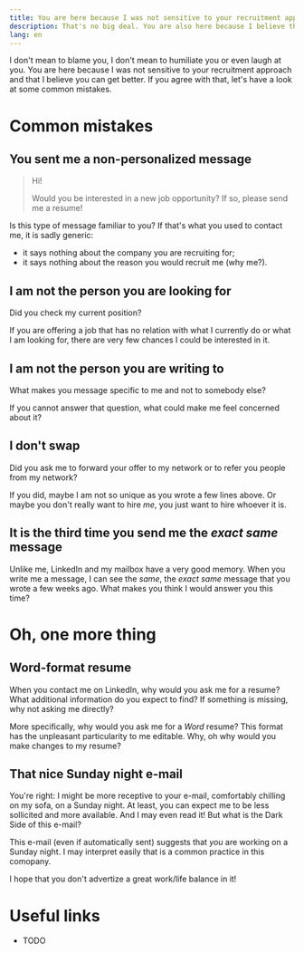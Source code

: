 ```yaml
---
title: You are here because I was not sensitive to your recruitment approach
description: That's no big deal. You are also here because I believe that you can learn, get better and that it can help you avoid some mistakes in the future.
lang: en
---
```


I don't mean to blame you, I don't mean to humiliate you or even laugh at you.
You are here because I was not sensitive to your recruitment approach and that I believe you can get better. If you agree with that, let's have a look at some common mistakes.

# Common mistakes

## You sent me a non-personalized message

> Hi!
>
> Would you be interested in a new job opportunity?
> If so, please send me a resume!

Is this type of message familiar to you? If that's what you used to
contact me, it is sadly generic:

* it says nothing about the company you are recruiting for;
* it says nothing about the reason you would recruit me (why me?).

## I am not the person you are looking for

Did you check my current position?

If you are offering a job that has no relation with what I currently do
or what I am looking for, there are very few chances I could be interested
in it.

## I am not the person you are writing to

What makes you message specific to me and not to somebody else?

If you cannot answer that question, what could make me feel concerned
about it?

## I don't swap

Did you ask me to forward your offer to my network or to refer you
people from my network?

If you did, maybe I am not so unique as you wrote a few lines above.
Or maybe you don't really want to hire _me_, you just want to hire
whoever it is.

## It is the third time you send me the _exact same_ message

Unlike me, LinkedIn and my mailbox have a very good memory. When
you write me a message, I can see the _same_, the _exact same_ message
that you wrote a few weeks ago. What makes you think I would answer
you this time?

# Oh, one more thing

## Word-format resume

When you contact me on LinkedIn, why would you ask me for a resume?
What additional information do you expect to find? If something is missing,
why not asking me directly?

More specifically, why would you ask me for a _Word_ resume? This format
has the unpleasant particularity to me editable. Why, oh why would you
make changes to my resume?

## That nice Sunday night e-mail

You're right: I might be more receptive to your e-mail, comfortably chilling
on my sofa, on a Sunday night. At least, you can expect me to be less
sollicited and more available. And I may even read it! But what is the
Dark Side of this e-mail?

This e-mail (even if automatically sent) suggests that _you_ are working
on a Sunday night. I may interpret easily that is a common practice in
this comopany.

I hope that you don't advertize a great work/life balance in it!

# Useful links

* TODO
